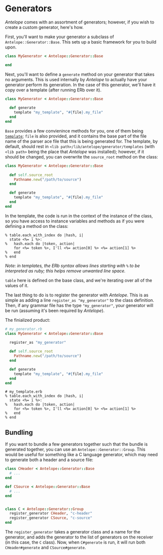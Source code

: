 # Generators

_Antelope_ comes with an assortment of generators; however, if you wish to create a custom generator, here's how.

First, you'll want to make your generator a subclass of `Antelope::Generator::Base`.  This sets up a basic framework for you to build upon.

```Ruby
class MyGenerator < Antelope::Generator::Base

end
```

Next, you'll want to define a `generate` method on your generator that takes no arguments.  This is used internally by _Antelope_ to actually have your generator perform its generation.  In the case of this generator, we'll have it copy over a template (after running ERb over it).

```Ruby
class MyGenerator < Antelope::Generator::Base
    
  def generate
    template "my_template", "#{file}.my_file"
  end
end
```

`Base` provides a few convienince methods for you, one of them being [`template`](http://rubydoc.info/github/medcat/antelope/master/Antelope/Generator/Base#template-instance_method); `file` is also provided, and it contains the base part of the file name of the parser ace file that this is being generated for.  The template, by default, should rest in `<lib path>/lib/antelope/generator/templates` (with `<lib path>` being the place that _Antelope_ was installed); however, if it should be changed, you can overwrite the `source_root` method on the class:

```Ruby
class MyGenerator < Antelope::Generator::Base
  
  def self.source_root
    Pathname.new("/path/to/source")
  end

  def generate
    template "my_template", "#{file}.my_file"
  end
end
```

In the template, the code is run in the context of the instance of the class, so you have access to instance variables and methods as if you were defining a method on the class:

```
% table.each_with_index do |hash, i|
  state <%= i %>:
%   hash.each do |token, action|
    for <%= token %>, I'll <%= action[0] %> <%= action[1] %>
%   end
% end
```

_Note: in templates, the ERb syntax allows lines starting with `%` to be interpreted as ruby; this helps remove unwanted line space._

`table` here is defined on the base class, and we're iterating over all of the values of it.

The last thing to do is to register the generator with _Antelope_.  This is as simple as adding a line `register_as "my_generator"` to the class definition.  Then, if any grammar file has the type `"my_generator"`, your generator will be run (assuming it's been required by _Antelope_).

The finialized product:

```Ruby
# my_generator.rb
class MyGenerator < Antelope::Generator::Base

  register_as "my_generator"
  
  def self.source_root
    Pathname.new("/path/to/source")
  end

  def generate
    template "my_template", "#{file}.my_file"
  end
end
```

```
# my_template.erb
% table.each_with_index do |hash, i|
  state <%= i %>:
%   hash.each do |token, action|
    for <%= token %>, I'll <%= action[0] %> <%= action[1] %>
%   end
% end
```

## Bundling

If you want to bundle a few generators together such that the bundle is generated together, you can use an `Antelope::Generator::Group`.  This would be useful for something like a C language generator, which may need to generate both a header and a source file:

```Ruby
class CHeader < Antelope::Generator::Base
  # ...
end

def CSource < Antelope::Generator::Base
  # ...
end


class C < Antelope::Generator::Group
  register_generator CHeader, "c-header"
  register_generator CSource, "c-source"
end
```

The `register_generator` takes a generator class and a name for the generator, and adds the generator to the list of generators on the receiver (in this case, the `C` class).  Now, when `C#generate` is run, it will run both `CHeader#generate` and `CSource#generate`.
